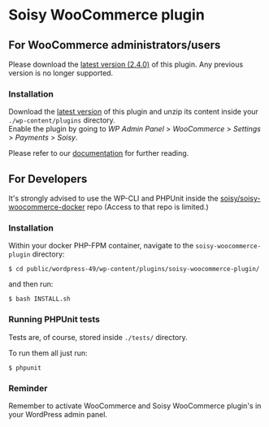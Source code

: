 # Soisy WooCommerce plugin

## For WooCommerce administrators/users

Please download the [latest version (2.4.0)](https://github.com/soisy/soisy-woocommerce-plugin/archive/2.4.0.zip) of this plugin. Any previous version is no longer supported.

### Installation
Download the [latest version](https://github.com/soisy/soisy-woocommerce-plugin/releases) of this plugin and unzip its content inside your `./wp-content/plugins` directory.  
Enable the plugin by going to _WP Admin Panel_ > _WooCommerce_ > _Settings_ > _Payments_ > _Soisy_.

Please refer to our [documentation](https://doc.soisy.it) for further reading.


## For Developers

It's strongly advised to use the WP-CLI and PHPUnit inside the [soisy/soisy-woocommerce-docker](https://github.com/soisy/soisy-woocommerce-docker) repo (Access to that repo is limited.)


### Installation

Within your docker PHP-FPM container, navigate to the `soisy-woocommerce-plugin` directory:
```
$ cd public/wordpress-49/wp-content/plugins/soisy-woocommerce-plugin/
```

and then run:  
```
$ bash INSTALL.sh
```

### Running PHPUnit tests

Tests are, of course, stored inside `./tests/` directory.  
 
To run them all just run: 
```
$ phpunit
```


### Reminder
Remember to activate WooCommerce and Soisy WooCommerce plugin's in your WordPress admin panel.
